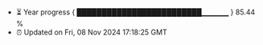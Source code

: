 - ⏳ Year progress { █████████████████████████▁▁▁▁▁ } 85.44 %
- ⏰ Updated on Fri, 08 Nov 2024 17:18:25 GMT


